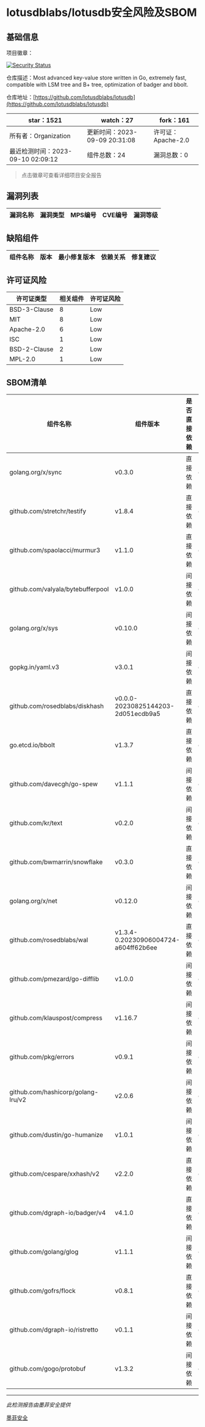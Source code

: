 # lotusdblabs/lotusdb安全风险及SBOM

## 基础信息

项目徽章：

[![Security Status](https://www.murphysec.com/platform3/v31/badge/1700572037612617728.svg)](https://www.murphysec.com/console/report/1700572037205770240/1700572037612617728)

仓库描述：Most advanced key-value store written in Go, extremely fast, compatible with LSM tree and B+ tree, optimization of badger and bbolt.

仓库地址：[https://github.com/lotusdblabs/lotusdb](https://github.com/lotusdblabs/lotusdb)

| star：1521 | watch：27 | fork：161 |
| ----------- | -------------- | ------------ |
| 所有者：Organization | 更新时间：2023-09-09 20:31:08 | 许可证：Apache-2.0 |
| 最近检测时间：2023-09-10 02:09:12 | 组件总数：24 | 漏洞总数：0 |

> 点击徽章可查看详细项目安全报告



## 漏洞列表

| 漏洞名称 | 漏洞类型 | MPS编号 | CVE编号 | 漏洞等级 |
| ------- | ------ | ------- | ------ | ----- |





## 缺陷组件

| 组件名称 | 版本 | 最小修复版本 | 依赖关系 | 修复建议 |
| -------- | ---- | ------------ | -------- | -------- |





## 许可证风险

| 许可证类型 | 相关组件 | 许可证风险 |
| ---------- | -------- | ---------- |
|BSD-3-Clause|8|Low|
|MIT|8|Low|
|Apache-2.0|6|Low|
|ISC|1|Low|
|BSD-2-Clause|2|Low|
|MPL-2.0|1|Low|




## SBOM清单

| 组件名称 | 组件版本 | 是否直接依赖 | 仓库 |
| -------- | -------- | ------------ | ---- |
|golang.org/x/sync|v0.3.0|直接依赖|go|
|github.com/stretchr/testify|v1.8.4|直接依赖|go|
|github.com/spaolacci/murmur3|v1.1.0|直接依赖|go|
|github.com/valyala/bytebufferpool|v1.0.0|间接依赖|go|
|golang.org/x/sys|v0.10.0|间接依赖|go|
|gopkg.in/yaml.v3|v3.0.1|间接依赖|go|
|github.com/rosedblabs/diskhash|v0.0.0-20230825144203-2d051ecdb9a5|直接依赖|go|
|go.etcd.io/bbolt|v1.3.7|直接依赖|go|
|github.com/davecgh/go-spew|v1.1.1|间接依赖|go|
|github.com/kr/text|v0.2.0|间接依赖|go|
|github.com/bwmarrin/snowflake|v0.3.0|直接依赖|go|
|golang.org/x/net|v0.12.0|间接依赖|go|
|github.com/rosedblabs/wal|v1.3.4-0.20230906004724-a604ff62b6ee|直接依赖|go|
|github.com/pmezard/go-difflib|v1.0.0|间接依赖|go|
|github.com/klauspost/compress|v1.16.7|间接依赖|go|
|github.com/pkg/errors|v0.9.1|间接依赖|go|
|github.com/hashicorp/golang-lru/v2|v2.0.6|间接依赖|go|
|github.com/dustin/go-humanize|v1.0.1|间接依赖|go|
|github.com/cespare/xxhash/v2|v2.2.0|直接依赖|go|
|github.com/dgraph-io/badger/v4|v4.1.0|直接依赖|go|
|github.com/golang/glog|v1.1.1|间接依赖|go|
|github.com/gofrs/flock|v0.8.1|直接依赖|go|
|github.com/dgraph-io/ristretto|v0.1.1|间接依赖|go|
|github.com/gogo/protobuf|v1.3.2|间接依赖|go|


------

*此检测报告由墨菲安全提供*

[墨菲安全](www.murphysec.com)
